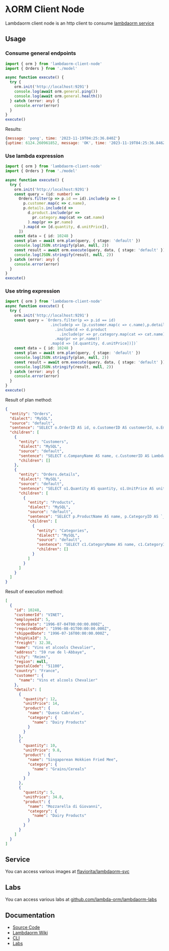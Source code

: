 # λORM Client Node

Lambdaorm client node is an http client to consume [lambdaorm service](https://github.com/lambda-orm/lambdaorm-svc)

## Usage

### Consume general endpoints

```typescript
import { orm } from 'lambdaorm-client-node'
import { Orders } from './model'

async function execute() {
  try {
    orm.init('http://localhost:9291')
    console.log(await orm.general.ping())
    console.log(await orm.general.health())
  } catch (error: any) {
    console.error(error)
  }
}
execute()
```

Results:

```javascript
{message: 'pong', time: '2023-11-19T04:25:36.840Z'}
{uptime: 6124.260961852, message: 'OK', time: '2023-11-19T04:25:36.846Z'}
```

### Use lambda expression

```typescript
import { orm } from 'lambdaorm-client-node'
import { Orders } from './model'

async function execute() {
  try {
    orm.init('http://localhost:9291')
    const query = (id: number) =>
      Orders.filter(p => p.id == id).include(p => [
        p.customer.map(c => c.name),
        p.details.include(d =>
          d.product.include(pr =>
            pr.category.map(cat => cat.name)
          ).map(pr => pr.name)
        ).map(d => [d.quantity, d.unitPrice]),
      ])
    const data = { id: 10248 }
    const plan = await orm.plan(query, { stage: 'default' })
    console.log(JSON.stringify(plan, null, 2))
    const result = await orm.execute(query, data, { stage: 'default' })
    console.log(JSON.stringify(result, null, 2))
  } catch (error: any) {
    console.error(error)
  }
}
execute()
```

### Use string expression

```typescript
import { orm } from 'lambdaorm-client-node'
async function execute() {
  try {
    orm.init('http://localhost:9291')
    const query = `Orders.filter(p => p.id == id)
                    .include(p => [p.customer.map(c => c.name),p.details
                      .include(d => d.product
                        .include(pr => pr.category.map(cat => cat.name))
                      .map(pr => pr.name))
                    .map(d => [d.quantity, d.unitPrice])])`
    const data = { id: 10248 }
    const plan = await orm.plan(query, { stage: 'default' })
    console.log(JSON.stringify(plan, null, 2))
    const result = await orm.execute(query, data, { stage: 'default' })
    console.log(JSON.stringify(result, null, 2))
  } catch (error: any) {
    console.error(error)
  }
}
execute()
```

Result of plan method:

```json
{
  "entity": "Orders",
  "dialect": "MySQL",
  "source": "default",
  "sentence": "SELECT o.OrderID AS id, o.CustomerID AS customerId, o.EmployeeID AS employeeId, o.OrderDate AS orderDate, o.RequiredDate AS requiredDate, o.ShippedDate AS shippedDate, o.ShipVia AS shipViaId, o.Freight AS freight, o.ShipName AS name, o.ShipAddress AS address, o.ShipCity AS city, o.ShipRegion AS region, o.ShipPostalCode AS postalCode, o.ShipCountry AS country, o.CustomerID AS `__customerId`, o.OrderID AS `__id` FROM Orders o  WHERE o.OrderID = ? ",
  "children": [
    {
      "entity": "Customers",
      "dialect": "MySQL",
      "source": "default",
      "sentence": "SELECT c.CompanyName AS name, c.CustomerID AS LambdaOrmParentId FROM Customers c  WHERE  c.CustomerID IN (?) ",
      "children": []
    },
    {
      "entity": "Orders.details",
      "dialect": "MySQL",
      "source": "default",
      "sentence": "SELECT o1.Quantity AS quantity, o1.UnitPrice AS unitPrice, o1.ProductID AS `__productId`, o1.OrderID AS LambdaOrmParentId FROM `Order Details` o1  WHERE  o1.OrderID IN (?) ",
      "children": [
        {
          "entity": "Products",
          "dialect": "MySQL",
          "source": "default",
          "sentence": "SELECT p.ProductName AS name, p.CategoryID AS `__categoryId`, p.ProductID AS LambdaOrmParentId FROM Products p  WHERE  p.ProductID IN (?) ",
          "children": [
            {
              "entity": "Categories",
              "dialect": "MySQL",
              "source": "default",
              "sentence": "SELECT c1.CategoryName AS name, c1.CategoryID AS LambdaOrmParentId FROM Categories c1  WHERE  c1.CategoryID IN (?) ",
              "children": []
            }
          ]
        }
      ]
    }
  ]
}
```

Result of execution method:

```json
[
  {
    "id": 10248,
    "customerId": "VINET",
    "employeeId": 5,
    "orderDate": "1996-07-04T00:00:00.000Z",
    "requiredDate": "1996-08-01T00:00:00.000Z",
    "shippedDate": "1996-07-16T00:00:00.000Z",
    "shipViaId": 3,
    "freight": 32.38,
    "name": "Vins et alcools Chevalier",
    "address": "59 rue de l-Abbaye",
    "city": "Reims",
    "region": null,
    "postalCode": "51100",
    "country": "France",
    "customer": {
      "name": "Vins et alcools Chevalier"
    },
    "details": [
      {
        "quantity": 12,
        "unitPrice": 14,
        "product": {
          "name": "Queso Cabrales",
          "category": {
            "name": "Dairy Products"
          }
        }
      },
      {
        "quantity": 10,
        "unitPrice": 9.8,
        "product": {
          "name": "Singaporean Hokkien Fried Mee",
          "category": {
            "name": "Grains/Cereals"
          }
        }
      },
      {
        "quantity": 5,
        "unitPrice": 34.8,
        "product": {
          "name": "Mozzarella di Giovanni",
          "category": {
            "name": "Dairy Products"
          }
        }
      }
    ]
  }
]
```

## Service

You can access various images at [flaviorita/lambdaorm-svc](https://hub.docker.com/repository/docker/flaviorita/lambdaorm-svc/general)

## Labs

You can access various labs at [github.com/lambda-orm/lambdaorm-labs](https://github.com/lambda-orm/lambdaorm-labs)

## Documentation

- [Source Code](https://github.com/lambda-orm/lambdaorm-client-node/blob/main/doc/source/README.md)
- [Lambdaorm Wiki](https://github.com/lambda-orm/lambdaorm/wiki/)
- [CLI](https://www.npmjs.com/package/lambdaorm-cli)
- [Labs](https://github.com/lambda-orm/lambdaorm-labs)
